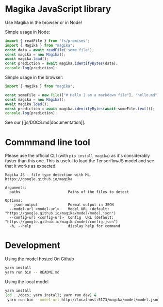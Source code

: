 # Magika JavaScript library
Use Magika in the browser or in Node!

Simple usage in Node:
```js
import { readFile } from "fs/promises";
import { Magika } from "magika";
const data = await readFile('some file');
const magika = new Magika();
await magika.load();
const prediction = await magika.identifyBytes(data);
console.log(prediction);
```


Simple usage in the browser:
```js
import { Magika } from "magika";

const someFile = new File(["# Hello I am a markdown file"], "hello.md")
const magika = new Magika();
await magika.load();
const prediction = await magika.identifyBytes(await someFile.text());
console.log(prediction);
```

See our [[js/DOCS.md|documentation]].


# Commmand line tool
Please use the official CLI (with `pip install magika`) as it's considerably faster than this one.
This is useful to load the TensorflowJS model and see that it works as expected.
```
Magika JS - file type detection with ML. https://google.github.io/magika

Arguments:
  paths                      Paths of the files to detect

Options:
  --json-output              Format output in JSON
  --model-url <model-url>    Model URL (default: "https://google.github.io/magika/model/model.json")
  --config-url <config-url>  Config  URL (default: "https://google.github.io/magika/model/config.json")
  -h, --help                 display help for command

```

# Development
Using the model hosted On Github
```bash
yarn install
yarn run bin -- README.md
```

Using the local model
```bash
yarn install
(cd ../docs; yarn install; yarn run dev) &
 yarn run bin --model-url http://localhost:5173/magika/model/model.json --config-url http://localhost:5173/magika/model/config.json test_data/*
```


